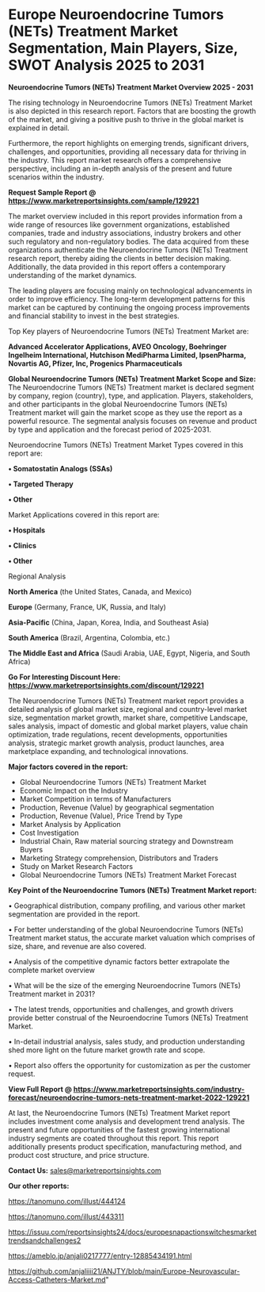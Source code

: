 # Europe Neuroendocrine Tumors (NETs) Treatment Market Segmentation, Main Players, Size, SWOT Analysis 2025 to 2031

<Strong> Neuroendocrine Tumors (NETs) Treatment Market Overview 2025 - 2031</strong>

The rising technology in Neuroendocrine Tumors (NETs) Treatment Market is also depicted in this research report. Factors that are boosting the growth of the market, and giving a positive push to thrive in the global market is explained in detail.

Furthermore, the report highlights on emerging trends, significant drivers, challenges, and opportunities, providing all necessary data for thriving in the industry. This report market research offers a comprehensive perspective, including an in-depth analysis of the present and future scenarios within the industry.

<strong>Request Sample Report @ <a href=https://www.marketreportsinsights.com/sample/129221>https://www.marketreportsinsights.com/sample/129221</a></strong>

The market overview included in this report provides information from a wide range of resources like government organizations, established companies, trade and industry associations, industry brokers and other such regulatory and non-regulatory bodies. The data acquired from these organizations authenticate the Neuroendocrine Tumors (NETs) Treatment research report, thereby aiding the clients in better decision making. Additionally, the data provided in this report offers a contemporary understanding of the market dynamics.

The leading players are focusing mainly on technological advancements in order to improve efficiency. The long-term development patterns for this market can be captured by continuing the ongoing process improvements and financial stability to invest in the best strategies.

Top Key players of Neuroendocrine Tumors (NETs) Treatment Market are:

<strong>Advanced Accelerator Applications, AVEO Oncology, Boehringer Ingelheim International, Hutchison MediPharma Limited, IpsenPharma, Novartis AG, Pfizer, Inc, Progenics Pharmaceuticals</strong>

<strong><b>Global Neuroendocrine Tumors (NETs) Treatment Market Scope and Size:</b></strong>
The Neuroendocrine Tumors (NETs) Treatment market is declared segment by company, region (country), type, and application. Players, stakeholders, and other participants in the global Neuroendocrine Tumors (NETs) Treatment market will gain the market scope as they use the report as a powerful resource. The segmental analysis focuses on revenue and product by type and application and the forecast period of 2025-2031.

Neuroendocrine Tumors (NETs) Treatment Market Types covered in this report are:

<strong>• Somatostatin Analogs (SSAs)

• Targeted Therapy

• Other</strong>

Market Applications covered in this report are:

<strong>• Hospitals

• Clinics

• Other</strong> 

Regional Analysis

<strong>North America</strong> (the United States, Canada, and Mexico)

<strong>Europe</strong> (Germany, France, UK, Russia, and Italy)

<strong>Asia-Pacific</strong> (China, Japan, Korea, India, and Southeast Asia)

<strong>South America</strong> (Brazil, Argentina, Colombia, etc.)

<strong>The Middle East and Africa</strong> (Saudi Arabia, UAE, Egypt, Nigeria, and South Africa)

<strong>Go For Interesting Discount Here: <a href=https://www.marketreportsinsights.com/discount/129221>https://www.marketreportsinsights.com/discount/129221</a></strong>

The Neuroendocrine Tumors (NETs) Treatment market report provides a detailed analysis of global market size, regional and country-level market size, segmentation market growth, market share, competitive Landscape, sales analysis, impact of domestic and global market players, value chain optimization, trade regulations, recent developments, opportunities analysis, strategic market growth analysis, product launches, area marketplace expanding, and technological innovations.

<strong><b>Major factors covered in the report:</b></strong>
<ul>
  <li>Global Neuroendocrine Tumors (NETs) Treatment Market </li>
  <li>Economic Impact on the Industry</li>
  <li>Market Competition in terms of Manufacturers</li>
  <li>Production, Revenue (Value) by geographical segmentation</li>
  <li>Production, Revenue (Value), Price Trend by Type</li>
  <li>Market Analysis by Application</li>
  <li>Cost Investigation</li>
  <li>Industrial Chain, Raw material sourcing strategy and Downstream Buyers</li>
  <li>Marketing Strategy comprehension, Distributors and Traders</li>
  <li>Study on Market Research Factors</li>
  <li>Global Neuroendocrine Tumors (NETs) Treatment Market Forecast</li>
</ul>

<strong><b>Key Point of the Neuroendocrine Tumors (NETs) Treatment Market report:</b></strong>

• Geographical distribution, company profiling, and various other market segmentation are provided in the report.

• For better understanding of the global Neuroendocrine Tumors (NETs) Treatment market status, the accurate market valuation which comprises of size, share, and revenue are also covered.

• Analysis of the competitive dynamic factors better extrapolate the complete market overview

• What will be the size of the emerging Neuroendocrine Tumors (NETs) Treatment market in 2031?

• The latest trends, opportunities and challenges, and growth drivers provide better construal of the Neuroendocrine Tumors (NETs) Treatment Market.

• In-detail industrial analysis, sales study, and production understanding shed more light on the future market growth rate and scope.

• Report also offers the opportunity for customization as per the customer request.

<strong><b>View Full Report @ <a href=https://www.marketreportsinsights.com/industry-forecast/neuroendocrine-tumors-nets-treatment-market-2022-129221>https://www.marketreportsinsights.com/industry-forecast/neuroendocrine-tumors-nets-treatment-market-2022-129221</a></b></strong>


At last, the Neuroendocrine Tumors (NETs) Treatment Market report includes investment come analysis and development trend analysis. The present and future opportunities of the fastest growing international industry segments are coated throughout this report. This report additionally presents product specification, manufacturing method, and product cost structure, and price structure.

<strong>Contact Us:</strong>
sales@marketreportsinsights.com

<strong>Our other reports:</strong>

<a href=https://tanomuno.com/illust/444124>https://tanomuno.com/illust/444124</a>

<a href=https://tanomuno.com/illust/443311>https://tanomuno.com/illust/443311</a>

<a href=https://issuu.com/reportsinsights24/docs/europesnapactionswitchesmarkettrendsandchallenges2>https://issuu.com/reportsinsights24/docs/europesnapactionswitchesmarkettrendsandchallenges2</a>

<a href=https://ameblo.jp/anjali0217777/entry-12885434191.html>https://ameblo.jp/anjali0217777/entry-12885434191.html</a>

<a href=https://github.com/anjaliiii21/ANJTY/blob/main/Europe-Neurovascular-Access-Catheters-Market.md>https://github.com/anjaliiii21/ANJTY/blob/main/Europe-Neurovascular-Access-Catheters-Market.md</a>"
